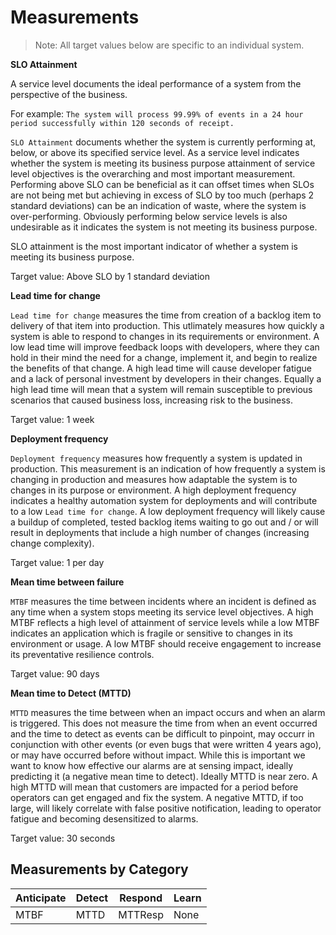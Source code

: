 # Measurements

> Note: All target values below are specific to an individual system.

**SLO Attainment**

A service level documents the ideal performance of a system from the perspective of the business. 

For example:
`The system will process 99.99% of events in a 24 hour period successfully within 120 seconds of receipt.`

`SLO Attainment` documents whether the system is currently performing at, below, or above its specified service level. As a service level indicates whether the system is meeting its business purpose attainment of service level objectives is the overarching and most important measurement. Performing above SLO can be beneficial as it can offset times when SLOs are not being met but achieving in excess of SLO by too much (perhaps 2 standard deviations) can be an indication of waste, where the system is over-performing. Obviously performing below service levels is also undesirable as it indicates the system is not meeting its business purpose.

SLO attainment is the most important indicator of whether a system is meeting its business purpose.

Target value: Above SLO by 1 standard deviation

**Lead time for change**

`Lead time for change` measures the time from creation of a backlog item to delivery of that item into production. This utlimately measures how quickly a system is able to respond to changes in its requirements or environment. A low lead time will improve feedback loops with developers, where they can hold in their mind the need for a change, implement it, and begin to realize the benefits of that change. A high lead time will cause developer fatigue and a lack of personal investment by developers in their changes. Equally a high lead time will mean that a system will remain susceptible to previous scenarios that caused business loss, increasing risk to the business.

Target value: 1 week

**Deployment frequency**

`Deployment frequency` measures how frequently a system is updated in production. This measurement is an indication of how frequently a system is changing in production and measures how adaptable the system is to changes in its purpose or environment. A high deployment frequency indicates a healthy automation system for deployments and will contribute to a low `Lead time for change`. A low deployment frequency will likely cause a buildup of completed, tested backlog items waiting to go out and / or will result in deployments that include a high number of changes (increasing change complexity). 

Target value: 1 per day

**Mean time between failure**

`MTBF` measures the time between incidents where an incident is defined as any time when a system stops meeting its service level objectives. A high MTBF reflects a high level of attainment of service levels while a low MTBF indicates an application which is fragile or sensitive to changes in its environment or usage. A low MTBF should receive engagement to increase its preventative resilience controls.

Target value: 90 days

**Mean time to Detect (MTTD)**

`MTTD` measures the time between when an impact occurs and when an alarm is triggered. This does not measure the time from when an event occurred and the time to detect as events can be difficult to pinpoint, may occurr in conjunction with other events (or even bugs that were written 4 years ago), or may have occurred before without impact. While this is important we want to know how effective our alarms are at sensing impact, ideally predicting it (a negative mean time to detect). Ideally MTTD is near zero. A high MTTD will mean that customers are impacted for a period before operators can get engaged and fix the system. A negative MTTD, if too large, will likely correlate with false positive notification, leading to operator fatigue and becoming desensitized to alarms.

Target value: 30 seconds

## Measurements by Category
| Anticipate | Detect | Respond | Learn |
|------------|--------|---------|-------|
| MTBF | MTTD | MTTResp | None |